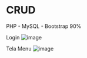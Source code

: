 # CRUD
PHP - MySQL - Bootstrap 
90% 

Login
![image](https://github.com/Gabronx/CRUD-PHP/assets/102370008/4affd88f-605c-4a55-8cb9-b1138f5d4d8f)


Tela Menu
![image](https://github.com/Gabronx/CRUD-PHP/assets/102370008/6dd95c69-a56d-4e09-89c5-aa586e637f2d)
